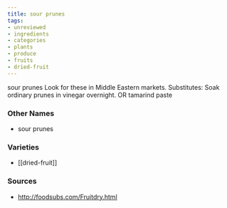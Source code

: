 ```yaml
---
title: sour prunes
tags:
- unreviewed
- ingredients
- categories
- plants
- produce
- fruits
- dried-fruit
---
```

sour prunes Look for these in Middle Eastern markets. Substitutes: Soak ordinary prunes in vinegar overnight. OR tamarind paste

### Other Names

* sour prunes

### Varieties

* [[dried-fruit]]

### Sources
* http://foodsubs.com/Fruitdry.html
